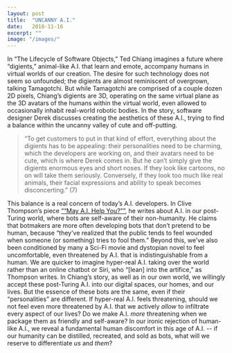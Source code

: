 ```yaml
---
layout: post
title:  "UNCANNY A.I."
date:   2018-11-16
excerpt: ""
image: "/images/"
---
```


In “The Lifecycle of Software Objects,” Ted Chiang imagines a future where “digients,” animal-like A.I. that learn and emote, accompany humans in virtual worlds of our creation. The desire for such technology does not seem so unfounded; the digients are almost reminiscent of overgrown, talking Tamagotchi. But while Tamagotchi are comprised of a couple dozen 2D pixels, Chiang’s digients are 3D, operating on the same virtual plane as the 3D avatars of the humans within the virtual world, even allowed to occasionally inhabit real-world robotic bodies. In the story, software designer Derek discusses creating the aesthetics of these A.I., trying to find a balance within the uncanny valley of cute and off-putting. 

> “To get customers to put in that kind of effort, everything about the digients has to be appealing: their personalities need to be charming, which the developers are working on, and their avatars need to be cute, which is where Derek comes in. But he can’t simply give the digients enormous eyes and short noses. If they look like cartoons, no on will take them seriously. Conversely, if they look too much like real animals, their facial expressions and ability to speak becomes disconcerting.” (7)

This balance is a real concern of today’s A.I. developers. In Clive Thompson’s piece  <a href="https://www.nytimes.com/interactive/2018/11/14/magazine/tech-design-ai-chatbot.html?rref=collection%2Fsectioncollection%2Fmagazine&action=click&contentCollection=magazine&region=rank&module=package&version=highlights&contentPlacement=7&pgtype=sectionfront">““May A.I. Help You?””</a>, he writes about A.I. in our post-Turing world, where bots are self-aware of their non-humanity. He claims that botmakers are more often developing bots that don’t pretend to be human, because “they’ve realized that the public tends to feel wounded when someone (or something) tries to fool them.” Beyond this, we’ve also been conditioned by many a Sci-Fi movie and dystopian novel to feel uncomfortable, even threatened by A.I. that is indistinguishable from a human. We are quicker to imagine hyper-real A.I. taking over the world rather than an online chatbot or Siri, who “[lean] into the artifice,” as Thompson writes. In Chiang’s story, as well as in our own world, we willingly accept these post-Turing A.I. into our digital spaces, our homes, and our lives. But the essence of these bots are the same, even if their “personalities” are different. If hyper-real A.I. feels threatening, should we not feel even more threatened by A.I. that we actively *allow* to infiltrate every aspect of our lives? Do we make A.I. *more* threatening when we package them as friendly and self-aware? In our ironic rejection of human-like A.I., we reveal a fundamental human discomfort in this age of A.I. -- if our humanity can be distilled, recreated, and sold as bots, what will we reserve to differentiate *us* and *them*?
